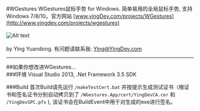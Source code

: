 #WGestures
WGestures鼠标手势 for Windows.
简单易用的全局鼠标手势, 支持Windows 7/8/10。官方网站 [www.yingDev.com/projects/WGestures](http://www.yingdev.com/projects/wgestures) <br/>
<br/>
![Alt text](http://ww1.sinaimg.cn/mw690/8cc88963gw1ekaujcoaf5g20a006yq7f.gif) <br/>
<br/>
by Ying Yuandong. 有问题请联系我: Ying@YingDev.com

_______________________
##如果你想改进WGestures...  
###环境
Visual Studio 2013, .Net Framework 3.5 SDK

###Build
首次Build请先运行 `/makeTestCert.bat` 并按提示生成测试证书（根证书和签名证书分别自动拷贝到了  `/WGestures.App/cert/YingDevCA.cer` 和 `/YingDevSPC.pfx` ), 该证书会在BuildEvent中用于对生成的exe进行签名。
